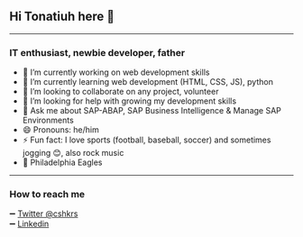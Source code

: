 ## Hi Tonatiuh here 👋
---
### IT enthusiast, newbie developer, father

- 🔭 I’m currently working on web development skills
- 🌱 I’m currently learning web development (HTML, CSS, JS), python
- 👯 I’m looking to collaborate on any project, volunteer
- 🤔 I’m looking for help with growing my development skills
- 💬 Ask me about SAP-ABAP, SAP Business Intelligence & Manage SAP Environments
- 😄 Pronouns: he/him
- ⚡ Fun fact: I love sports (football, baseball, soccer) and sometimes jogging :blush:, also rock music
- :football: Philadelphia Eagles

---
### How to reach me
:heavy_minus_sign: [Twitter @cshkrs](https://twitter.com/cshkrs)
\
:heavy_minus_sign: [Linkedin](https://www.linkedin.com/in/t-morales)